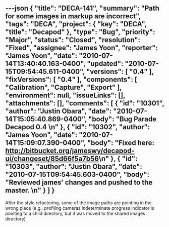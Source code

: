 ---json
{
  "title": "DECA-141",
  "summary": "Path for some images in markup are incorrect",
  "tags": "DECA",
  "project": {
    "key": "DECA",
    "title": "Decapod"
  },
  "type": "Bug",
  "priority": "Major",
  "status": "Closed",
  "resolution": "Fixed",
  "assignee": "James Yoon",
  "reporter": "James Yoon",
  "date": "2010-07-14T13:40:40.163-0400",
  "updated": "2010-07-15T09:54:45.611-0400",
  "versions": [
    "0.4"
  ],
  "fixVersions": [
    "0.4"
  ],
  "components": [
    "Calibration",
    "Capture",
    "Export"
  ],
  "environment": null,
  "issueLinks": [],
  "attachments": [],
  "comments": [
    {
      "id": "10301",
      "author": "Justin Obara",
      "date": "2010-07-14T15:05:40.869-0400",
      "body": "Bug Parade Decapod 0.4&#x20;\n"
    },
    {
      "id": "10302",
      "author": "James Yoon",
      "date": "2010-07-14T15:09:07.390-0400",
      "body": "Fixed here: <http://bitbucket.org/jameswy/decapod-ui/changeset/85d66f5a7b56>\n"
    },
    {
      "id": "10303",
      "author": "Justin Obara",
      "date": "2010-07-15T09:54:45.603-0400",
      "body": "Reviewed james' changes and pushed to the master.&#x20;\n"
    }
  ]
}
---
After the style refactoring, some of the image paths are pointing in the wrong place (e.g., profiling cameras indeterminate progress indicator is pointing to a child directory, but it was moved to the shared images directory)

        